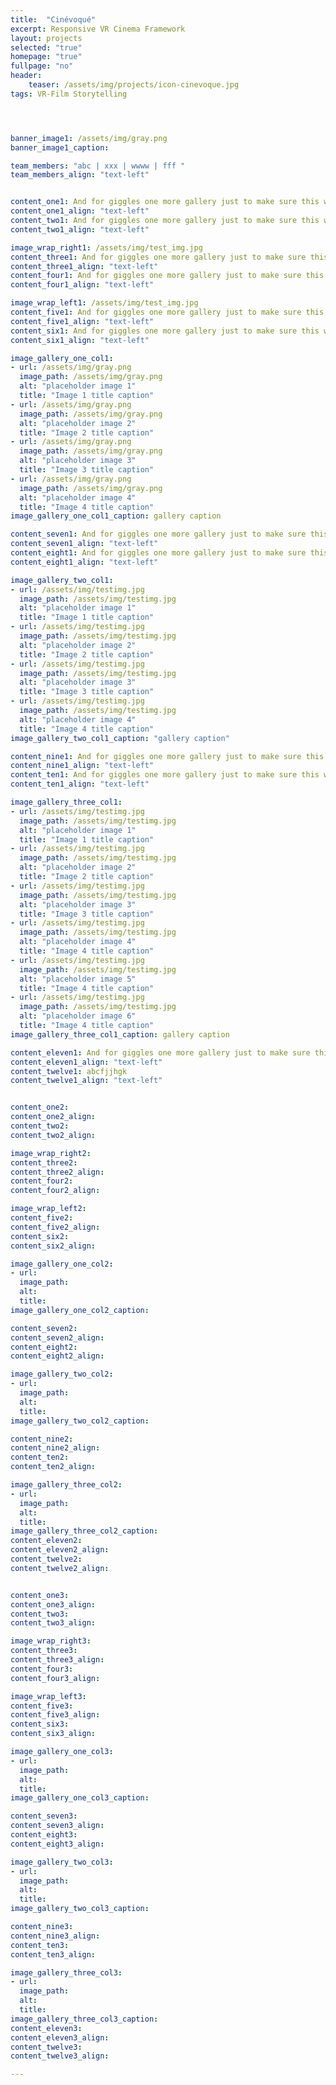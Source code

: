 ```yaml
---
title:  "Cinévoqué"
excerpt: Responsive VR Cinema Framework
layout: projects
selected: "true"
homepage: "true"
fullpage: "no"
header:
    teaser: /assets/img/projects/icon-cinevoque.jpg
tags: VR-Film Storytelling




banner_image1: /assets/img/gray.png
banner_image1_caption:

team_members: "abc | xxx | wwww | fff "
team_members_align: "text-left"


content_one1: And for giggles one more gallery just to make sure this works. To fill page content container add class="full"
content_one1_align: "text-left"
content_two1: And for giggles one more gallery just to make sure this works. To fill page content container add class="full"
content_two1_align: "text-left"

image_wrap_right1: /assets/img/test_img.jpg
content_three1: And for giggles one more gallery just to make sure this works. To fill page content container add class="full"
content_three1_align: "text-left"
content_four1: And for giggles one more gallery just to make sure this works. To fill page content container add class="full"
content_four1_align: "text-left"

image_wrap_left1: /assets/img/test_img.jpg
content_five1: And for giggles one more gallery just to make sure this works. To fill page content container add class="full"
content_five1_align: "text-left"
content_six1: And for giggles one more gallery just to make sure this works. To fill page content container add class="full"
content_six1_align: "text-left"

image_gallery_one_col1:
- url: /assets/img/gray.png
  image_path: /assets/img/gray.png
  alt: "placeholder image 1"
  title: "Image 1 title caption"
- url: /assets/img/gray.png
  image_path: /assets/img/gray.png
  alt: "placeholder image 2"
  title: "Image 2 title caption"
- url: /assets/img/gray.png
  image_path: /assets/img/gray.png
  alt: "placeholder image 3"
  title: "Image 3 title caption"
- url: /assets/img/gray.png
  image_path: /assets/img/gray.png
  alt: "placeholder image 4"
  title: "Image 4 title caption"
image_gallery_one_col1_caption: gallery caption

content_seven1: And for giggles one more gallery just to make sure this works. To fill page content container add class="full"
content_seven1_align: "text-left"
content_eight1: And for giggles one more gallery just to make sure this works. To fill page content container add class="full"
content_eight1_align: "text-left"

image_gallery_two_col1:
- url: /assets/img/testimg.jpg
  image_path: /assets/img/testimg.jpg
  alt: "placeholder image 1"
  title: "Image 1 title caption"
- url: /assets/img/testimg.jpg
  image_path: /assets/img/testimg.jpg
  alt: "placeholder image 2"
  title: "Image 2 title caption"
- url: /assets/img/testimg.jpg
  image_path: /assets/img/testimg.jpg
  alt: "placeholder image 3"
  title: "Image 3 title caption"
- url: /assets/img/testimg.jpg
  image_path: /assets/img/testimg.jpg
  alt: "placeholder image 4"
  title: "Image 4 title caption"
image_gallery_two_col1_caption: "gallery caption"

content_nine1: And for giggles one more gallery just to make sure this works. To fill page content container add class="full"
content_nine1_align: "text-left"
content_ten1: And for giggles one more gallery just to make sure this works. To fill page content container add class="full"
content_ten1_align: "text-left"

image_gallery_three_col1:
- url: /assets/img/testimg.jpg
  image_path: /assets/img/testimg.jpg
  alt: "placeholder image 1"
  title: "Image 1 title caption"
- url: /assets/img/testimg.jpg
  image_path: /assets/img/testimg.jpg
  alt: "placeholder image 2"
  title: "Image 2 title caption"
- url: /assets/img/testimg.jpg
  image_path: /assets/img/testimg.jpg
  alt: "placeholder image 3"
  title: "Image 3 title caption"
- url: /assets/img/testimg.jpg
  image_path: /assets/img/testimg.jpg
  alt: "placeholder image 4"
  title: "Image 4 title caption"
- url: /assets/img/testimg.jpg
  image_path: /assets/img/testimg.jpg
  alt: "placeholder image 5"
  title: "Image 4 title caption"
- url: /assets/img/testimg.jpg
  image_path: /assets/img/testimg.jpg
  alt: "placeholder image 6"
  title: "Image 4 title caption"
image_gallery_three_col1_caption: gallery caption

content_eleven1: And for giggles one more gallery just to make sure this works. To fill page content container add class="full"
content_eleven1_align: "text-left"
content_twelve1: abcfjjhgk
content_twelve1_align: "text-left"


content_one2:
content_one2_align:
content_two2:
content_two2_align:

image_wrap_right2:
content_three2:
content_three2_align:
content_four2:
content_four2_align:

image_wrap_left2:
content_five2:
content_five2_align:
content_six2:
content_six2_align:

image_gallery_one_col2:
- url:
  image_path:
  alt:
  title:
image_gallery_one_col2_caption:

content_seven2:
content_seven2_align:
content_eight2:
content_eight2_align:

image_gallery_two_col2:
- url:
  image_path:
  alt:
  title:
image_gallery_two_col2_caption:

content_nine2:
content_nine2_align:
content_ten2:
content_ten2_align:

image_gallery_three_col2:
- url:
  image_path:
  alt:
  title:
image_gallery_three_col2_caption:
content_eleven2:
content_eleven2_align:
content_twelve2:
content_twelve2_align:


content_one3:
content_one3_align:
content_two3:
content_two3_align:

image_wrap_right3:
content_three3:
content_three3_align:
content_four3:
content_four3_align:

image_wrap_left3:
content_five3:
content_five3_align:
content_six3:
content_six3_align:

image_gallery_one_col3:
- url:
  image_path:
  alt:
  title:
image_gallery_one_col3_caption:

content_seven3:
content_seven3_align:
content_eight3:
content_eight3_align:

image_gallery_two_col3:
- url:
  image_path:
  alt:
  title:
image_gallery_two_col3_caption:

content_nine3:
content_nine3_align:
content_ten3:
content_ten3_align:

image_gallery_three_col3:
- url:
  image_path:
  alt:
  title:
image_gallery_three_col3_caption:
content_eleven3:
content_eleven3_align:
content_twelve3:
content_twelve3_align:

---
```


